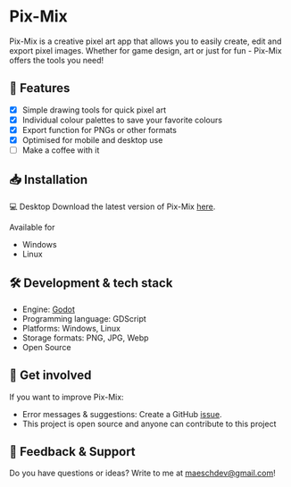 # Pix-Mix
Pix-Mix is a creative pixel art app that allows you to easily create, edit and export pixel images. Whether for game design, art or just for fun - Pix-Mix offers the tools you need!

## 🚀 Features
- [x] Simple drawing tools for quick pixel art
- [x] Individual colour palettes to save your favorite colours
- [x] Export function for PNGs or other formats
- [x] Optimised for mobile and desktop use
- [ ] Make a coffee with it

## 📥 Installation
💻 Desktop
Download the latest version of Pix-Mix [here](https://www.google.com/).

Available for
- Windows
- Linux

## 🛠️ Development & tech stack
- Engine: [Godot](https://godotengine.org/)
- Programming language: GDScript
- Platforms: Windows, Linux
- Storage formats: PNG, JPG, Webp
- Open Source

## 🤝 Get involved
If you want to improve Pix-Mix:
- Error messages & suggestions: Create a GitHub [issue](https://github.com/MaeschDEV/Pix-Mix/issues).
- This project is open source and anyone can contribute to this project

## 📧 Feedback & Support
Do you have questions or ideas? Write to me at maeschdev@gmail.com!
